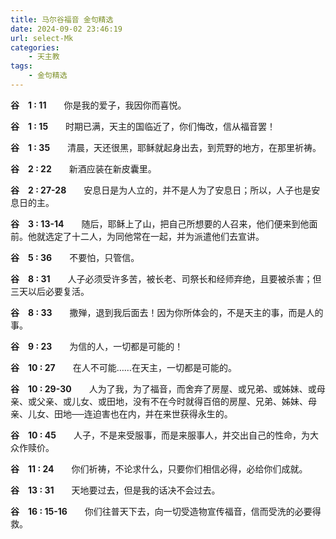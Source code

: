 ```yaml
---
title: 马尔谷福音 金句精选
date: 2024-09-02 23:46:19
url: select-Mk
categories: 
    - 天主教
tags:
    - 金句精选
---
```


**谷&emsp;1&nbsp;:&nbsp;11**&emsp;&emsp;你是我的爱子，我因你而喜悦。

**谷&emsp;1&nbsp;:&nbsp;15**&emsp;&emsp;时期已满，天主的国临近了，你们悔改，信从福音罢！

**谷&emsp;1&nbsp;:&nbsp;35**&emsp;&emsp;清晨，天还很黑，耶稣就起身出去，到荒野的地方，在那里祈祷。

**谷&emsp;2&nbsp;:&nbsp;22**&emsp;&emsp;新酒应装在新皮囊里。

**谷&emsp;2&nbsp;:&nbsp;27-28**&emsp;&emsp;安息日是为人立的，并不是人为了安息日；所以，人子也是安息日的主。
<!-- more -->
**谷&emsp;3&nbsp;:&nbsp;13-14**&emsp;&emsp;随后，耶稣上了山，把自己所想要的人召来，他们便来到他面前。他就选定了十二人，为同他常在一起，并为派遣他们去宣讲。

**谷&emsp;5&nbsp;:&nbsp;36**&emsp;&emsp;不要怕，只管信。

**谷&emsp;8&nbsp;:&nbsp;31**&emsp;&emsp;人子必须受许多苦，被长老、司祭长和经师弃绝，且要被杀害；但三天以后必要复活。

**谷&emsp;8&nbsp;:&nbsp;33**&emsp;&emsp;撒殚，退到我后面去！因为你所体会的，不是天主的事，而是人的事。

**谷&emsp;9&nbsp;:&nbsp;23**&emsp;&emsp;为信的人，一切都是可能的！

**谷&emsp;10&nbsp;:&nbsp;27**&emsp;&emsp;在人不可能……在天主，一切都是可能的。

**谷&emsp;10&nbsp;:&nbsp;29-30**&emsp;&emsp;人为了我，为了福音，而舍弃了房屋、或兄弟、或姊妹、或母亲、或父亲、或儿女、或田地，没有不在今时就得百倍的房屋、兄弟、姊妹、母亲、儿女、田地──连迫害也在内，并在来世获得永生的。

**谷&emsp;10&nbsp;:&nbsp;45**&emsp;&emsp;人子，不是来受服事，而是来服事人，并交出自己的性命，为大众作赎价。

**谷&emsp;11&nbsp;:&nbsp;24**&emsp;&emsp;你们祈祷，不论求什么，只要你们相信必得，必给你们成就。

**谷&emsp;13&nbsp;:&nbsp;31**&emsp;&emsp;天地要过去，但是我的话决不会过去。

**谷&emsp;16&nbsp;:&nbsp;15-16**&emsp;&emsp;你们往普天下去，向一切受造物宣传福音，信而受洗的必要得救。